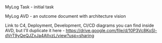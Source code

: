 MyLog Task - initial task

MyLog AVD - an outcome document with architecture vision

Link to C4, Deployment, Development, CI/CD diagrams you can find inside AVD, but I'll duplicate it here - https://drive.google.com/file/d/10P3Vc8KoSl-dVrT9yQeQJZxJa4AIIvzL/view?usp=sharing
